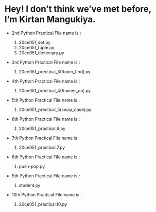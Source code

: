 # Hey! I don’t think we’ve met before, I’m Kirtan Mangukiya.

* 2nd Python Practical File name is :
  1. 20ce051_set.py
  2. 20ce051_tuple.py
  3. 20ce051_dictionary.py

* 3rd Python Practical File name is :
  1. 20ce051_prectical_3(Room_find).py
 
* 4th Python Practical File name is :
  1. 20ce051_prectical_4(Runner_up).py
  
* 5th Python Practical File name is :
  1. 20ce051_prectical_5(swap_case).py
  
* 6th Python Practical File name is :
  1. 20ce051_practical.6.py
  
* 7th Python Practical File name is :
  1. 20ce051_practical.7.py

* 8th Python Practical File name is :
  1. push-pop.py

* 9th Python Practical File name is :
  1. student.py

* 10th Python Practical File name is :
  1. 20ce051_practical.10.py
  
